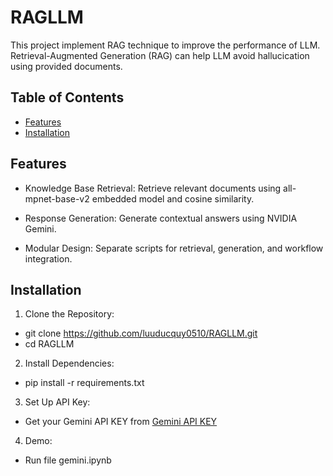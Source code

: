 # RAGLLM

This project implement RAG technique to improve the performance of LLM. Retrieval-Augmented Generation (RAG) can help LLM avoid hallucication using provided documents. 

## Table of Contents

- [Features](#features)
- [Installation](#installation)


## Features

- Knowledge Base Retrieval: Retrieve relevant documents using all-mpnet-base-v2 embedded model and cosine similarity.

- Response Generation: Generate contextual answers using NVIDIA Gemini.

- Modular Design: Separate scripts for retrieval, generation, and workflow integration.

## Installation

1. Clone the Repository:

- git clone https://github.com/luuducquy0510/RAGLLM.git 
- cd RAGLLM

2. Install Dependencies:

- pip install -r requirements.txt

3. Set Up API Key:
- Get your Gemini API KEY from [Gemini API KEY](https://aistudio.google.com/app/apikey)

4. Demo:
- Run file gemini.ipynb
